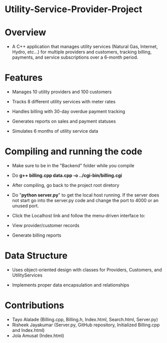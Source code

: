 # Utility-Service-Provider-Project
# Overview
- A C++ application that manages utility services (Natural Gas, Internet, Hydro, etc...) for multiple providers and customers, tracking billing, payments, and service subscriptions over a 6-month period.

# Features
- Manages 10 utility providers and 100 customers

- Tracks 8 different utility services with meter rates

- Handles billing with 30-day overdue payment tracking

- Generates reports on sales and payment statuses

- Simulates 6 months of utility service data

# Compiling and running the code
- Make sure to be in the "Backend" folder while you compile

- Do **g++ billing.cpp data.cpp -o ../cgi-bin/billing.cgi**

- After compiling, go back to the project root diretory

- Do "**python server.py**" to get the local host running. If the server does not start go into the server.py code and change the port to 4000 or an unused port.
  
- Click the Localhost link and follow the menu-driven interface to:

- View provider/customer records

- Generate billing reports

# Data Structure
- Uses object-oriented design with classes for Providers, Customers, and UtilityServices

- Implements proper data encapsulation and relationships

# Contributions
- Tayo Alalade (Billing.cpp, Billing.h, Index.html, Search.html, Server.py)
- Risheek Jayakumar (Server.py, GitHub repository, Initialized Billing.cpp and Index.html)
- Jola Amusat (Index.html)

